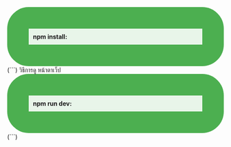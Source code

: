 



<div style="border: 50px solid #4CAF50; padding: 10px; background-color: #e8f5e9; border-radius: 50px;">
  <strong>npm install:</strong>
</div>
 (```)
วิธีการดู หน้าตาเว็ป
<div style="border: 50px solid #4CAF50; padding: 10px; background-color: #e8f5e9; border-radius: 50px;">
  <strong>npm run dev:</strong>
</div>
 (```)



